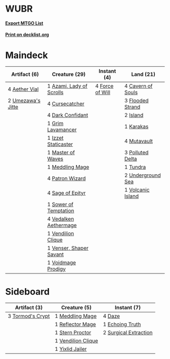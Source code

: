 # WUBR

#### [Export MTGO List](../collection/WUBR/WUBR.txt)
#### [Print on decklist.org](http://decklist.org/?deckmain=4%09Aether%20Vial%0A1%09Azami,%20Lady%20of%20Scrolls%0A4%09Cavern%20of%20Souls%0A4%09Cursecatcher%0A4%09Dark%20Confidant%0A3%09Flooded%20Strand%0A4%09Force%20of%20Will%0A1%09Grim%20Lavamancer%0A2%09Island%0A1%09Izzet%20Staticaster%0A1%09Karakas%0A1%09Master%20of%20Waves%0A1%09Meddling%20Mage%0A4%09Mutavault%0A4%09Patron%20Wizard%0A3%09Polluted%20Delta%0A4%09Sage%20of%20Epityr%0A1%09Sower%20of%20Temptation%0A1%09Tundra%0A2%09Umezawa's%20Jitte%0A2%09Underground%20Sea%0A4%09Vedalken%20Aethermage%0A1%09Vendilion%20Clique%0A1%09Venser,%20Shaper%20Savant%0A1%09Voidmage%20Prodigy%0A1%09Volcanic%20Island&deckside=4%09Daze%0A1%09Echoing%20Truth%0A1%09Meddling%20Mage%0A1%09Reflector%20Mage%0A1%09Stern%20Proctor%0A2%09Surgical%20Extraction%0A3%09Tormod's%20Crypt%0A1%09Vendilion%20Clique%0A1%09Yixlid%20Jailer)
# Maindeck

|                                       Artifact (6)                                        |                                           Creature (29)                                           |                                      Instant (4)                                       |                                         Land (21)                                          |
|-------------------------------------------------------------------------------------------|---------------------------------------------------------------------------------------------------|----------------------------------------------------------------------------------------|--------------------------------------------------------------------------------------------|
|4 [Aether Vial](http://gatherer.wizards.com/Pages/Card/Details.aspx?multiverseid=48146)    |1 [Azami, Lady of Scrolls](http://gatherer.wizards.com/Pages/Card/Details.aspx?multiverseid=376254)|4 [Force of Will](http://gatherer.wizards.com/Pages/Card/Details.aspx?multiverseid=3107)|4 [Cavern of Souls](http://gatherer.wizards.com/Pages/Card/Details.aspx?multiverseid=278058)|
|2 [Umezawa's Jitte](http://gatherer.wizards.com/Pages/Card/Details.aspx?multiverseid=81979)|4 [Cursecatcher](http://gatherer.wizards.com/Pages/Card/Details.aspx?multiverseid=442042)          |                                                                                        |3 [Flooded Strand](http://gatherer.wizards.com/Pages/Card/Details.aspx?multiverseid=405098) |
|                                                                                           |4 [Dark Confidant](http://gatherer.wizards.com/Pages/Card/Details.aspx?multiverseid=397731)        |                                                                                        |2 [Island](http://gatherer.wizards.com/Pages/Card/Details.aspx?multiverseid=439857)         |
|                                                                                           |1 [Grim Lavamancer](http://gatherer.wizards.com/Pages/Card/Details.aspx?multiverseid=430589)       |                                                                                        |1 [Karakas](http://gatherer.wizards.com/Pages/Card/Details.aspx?multiverseid=413782)        |
|                                                                                           |1 [Izzet Staticaster](http://gatherer.wizards.com/Pages/Card/Details.aspx?multiverseid=253638)     |                                                                                        |4 [Mutavault](http://gatherer.wizards.com/Pages/Card/Details.aspx?multiverseid=370733)      |
|                                                                                           |1 [Master of Waves](http://gatherer.wizards.com/Pages/Card/Details.aspx?multiverseid=438441)       |                                                                                        |3 [Polluted Delta](http://gatherer.wizards.com/Pages/Card/Details.aspx?multiverseid=405104) |
|                                                                                           |1 [Meddling Mage](http://gatherer.wizards.com/Pages/Card/Details.aspx?multiverseid=179547)         |                                                                                        |1 [Tundra](http://gatherer.wizards.com/Pages/Card/Details.aspx?multiverseid=885)            |
|                                                                                           |4 [Patron Wizard](http://gatherer.wizards.com/Pages/Card/Details.aspx?multiverseid=29925)          |                                                                                        |2 [Underground Sea](http://gatherer.wizards.com/Pages/Card/Details.aspx?multiverseid=886)   |
|                                                                                           |4 [Sage of Epityr](http://gatherer.wizards.com/Pages/Card/Details.aspx?multiverseid=118914)        |                                                                                        |1 [Volcanic Island](http://gatherer.wizards.com/Pages/Card/Details.aspx?multiverseid=887)   |
|                                                                                           |1 [Sower of Temptation](http://gatherer.wizards.com/Pages/Card/Details.aspx?multiverseid=446099)   |                                                                                        |                                                                                            |
|                                                                                           |4 [Vedalken Aethermage](http://gatherer.wizards.com/Pages/Card/Details.aspx?multiverseid=130325)   |                                                                                        |                                                                                            |
|                                                                                           |1 [Vendilion Clique](http://gatherer.wizards.com/Pages/Card/Details.aspx?multiverseid=442065)      |                                                                                        |                                                                                            |
|                                                                                           |1 [Venser, Shaper Savant](http://gatherer.wizards.com/Pages/Card/Details.aspx?multiverseid=136209) |                                                                                        |                                                                                            |
|                                                                                           |1 [Voidmage Prodigy](http://gatherer.wizards.com/Pages/Card/Details.aspx?multiverseid=40101)       |                                                                                        |                                                                                            |


# Sideboard

|                                       Artifact (3)                                        |                                        Creature (5)                                         |                                          Instant (7)                                           |
|-------------------------------------------------------------------------------------------|---------------------------------------------------------------------------------------------|------------------------------------------------------------------------------------------------|
|3 [Tormod's Crypt](http://gatherer.wizards.com/Pages/Card/Details.aspx?multiverseid=389723)|1 [Meddling Mage](http://gatherer.wizards.com/Pages/Card/Details.aspx?multiverseid=179547)   |4 [Daze](http://gatherer.wizards.com/Pages/Card/Details.aspx?multiverseid=189255)               |
|                                                                                           |1 [Reflector Mage](http://gatherer.wizards.com/Pages/Card/Details.aspx?multiverseid=407667)  |1 [Echoing Truth](http://gatherer.wizards.com/Pages/Card/Details.aspx?multiverseid=405212)      |
|                                                                                           |1 [Stern Proctor](http://gatherer.wizards.com/Pages/Card/Details.aspx?multiverseid=5661)     |2 [Surgical Extraction](http://gatherer.wizards.com/Pages/Card/Details.aspx?multiverseid=397706)|
|                                                                                           |1 [Vendilion Clique](http://gatherer.wizards.com/Pages/Card/Details.aspx?multiverseid=442065)|                                                                                                |
|                                                                                           |1 [Yixlid Jailer](http://gatherer.wizards.com/Pages/Card/Details.aspx?multiverseid=130702)   |                                                                                                |

